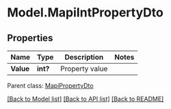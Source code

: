 # Model.MapiIntPropertyDto
## Properties
Name | Type | Description | Notes
------------ | ------------- | ------------- | -------------
**Value** | **int?** | Property value              | 

 Parent class: [MapiPropertyDto](MapiPropertyDto.md)

[[Back to Model list]](README.md#documentation-for-models) [[Back to API list]](README.md#documentation-for-api-endpoints) [[Back to README]](README.md)


